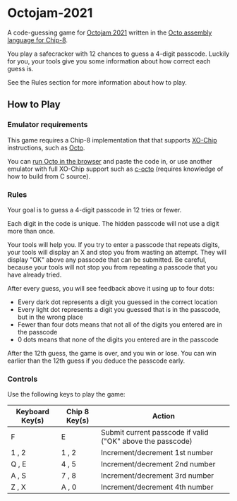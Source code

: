# Octojam-2021

A code-guessing game for [Octojam 2021](https://itch.io/jam/octojam-8) written
in the [Octo assembly language for Chip-8](https://github.com/JohnEarnest/Octo).

You play a safecracker with 12 chances to guess a 4-digit passcode. Luckily for
you, your tools give you some information about how correct each guess is.

See the Rules section for more information about how to play.

## How to Play

### Emulator requirements

This game requires a Chip-8 implementation that that supports
[XO-Chip](http://johnearnest.github.io/Octo/docs/XO-ChipSpecification.html)
instructions, such as [Octo](https://github.com/JohnEarnest/Octo).

You can [run Octo in the browser](http://johnearnest.github.io/Octo/) and paste
the code in, or use another emulator with full XO-Chip support such as
[c-octo](https://github.com/JohnEarnest/c-octo) (requires knowledge of how
to build from C source).

### Rules

Your goal is to guess a 4-digit passcode in 12 tries or fewer. 

Each digit in the code is unique. The hidden passcode will not use a digit
more than once.

Your tools will help you. If you try to enter a passcode that repeats digits,
your tools will display an X and stop you from wasting an attempt. They will
display "OK" above any passcode that can be submitted. Be careful, because
your tools will not stop you from repeating a passcode that you have already
tried.

After every guess, you will see feedback above it using up to four
dots:

- Every dark dot represents a digit you guessed in the correct location
- Every light dot represents a digit you guessed that is in the passcode, but in the wrong place
- Fewer than four dots means that not all of the digits you entered are in the passcode
- 0 dots means that none of the digits you entered are in the passcode

After the 12th guess, the game is over, and you win or lose. You can win
earlier than the 12th guess if you deduce the passcode early.

### Controls

Use the following keys to play the game:

| Keyboard Key(s) | Chip 8 Key(s) |  Action                                                           |
|-----------------|---------------|-------------------------------------------------------------------|
| F               | E             | Submit current passcode if valid ("OK" above the passcode)        |
| 1 , 2           | 1 , 2         | Increment/decrement 1st number                                    |
| Q , E           | 4 , 5         | Increment/decrement 2nd number                                    |
| A , S           | 7 , 8         | Increment/decrement 3rd number                                    |
| Z , X           | A , 0         | Increment/decrement 4th number                                    |
